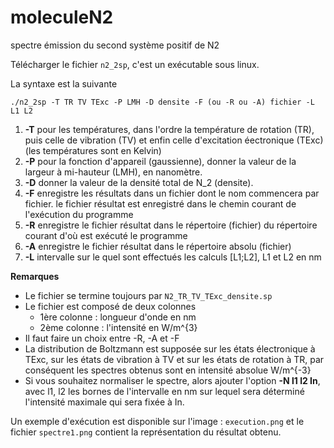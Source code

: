 # moleculeN2
spectre émission du second système positif de N2


Télécharger le fichier `n2_2sp`, c'est un exécutable sous linux.

La syntaxe est la suivante 

`./n2_2sp -T TR TV TExc -P LMH -D densite -F (ou -R ou -A) fichier -L L1 L2`

1. **-T** pour les températures, dans l'ordre la température de rotation (TR), puis celle de vibration (TV) et enfin celle d'excitation éectronique (TExc) (les températures sont en Kelvin)
2. **-P** pour la fonction d'appareil (gaussienne), donner la valeur de la largeur à mi-hauteur (LMH), en nanomètre.
3. **-D** donner la valeur de la densité total de N_2 (densite).
4. **-F** enregistre les résultats dans un fichier dont le nom commencera par fichier. le fichier résultat est enregistré dans le chemin courant de l'exécution du programme
5. **-R** enregistre le fichier résultat dans le répertoire (fichier) du répertoire courant d'où est exécuté le programme
6. **-A** enregistre le fichier résultat dans le répertoire absolu (fichier)
7. **-L** intervalle sur le quel sont effectués les calculs [L1;L2], L1 et L2 en nm

**Remarques** 
- Le fichier se termine toujours par `N2_TR_TV_TExc_densite.sp`
- Le fichier est composé de deux colonnes 
  - 1ère colonne : longueur d'onde en nm
  - 2ème colonne : l'intensité en W/m^{3}   
- Il faut faire un choix entre -R, -A et -F
- La distribution de Boltzmann est supposée sur les états électronique à TExc, sur les états de vibration à TV et sur les états de rotation à TR, par conséquent les spectres obtenus sont en intensité absolue W/m^{-3}
- Si vous souhaitez normaliser le spectre, alors ajouter l'option **-N l1 l2 In**, avec l1, l2 les bornes de l'intervalle en nm sur lequel sera déterminé l'intensité maximale qui sera fixée à In.


Un exemple d'exécution est disponible sur l'image : `execution.png` et le fichier `spectre1.png` contient la représentation du résultat obtenu.


